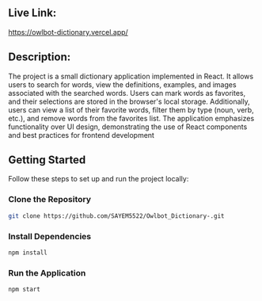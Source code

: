 
## Live Link:
https://owlbot-dictionary.vercel.app/

## Description:
The project is a small dictionary application implemented in React. It allows users to search for words, view the definitions, examples, and images associated with the searched words. Users can mark words as favorites, and their selections are stored in the browser's local storage. Additionally, users can view a list of their favorite words, filter them by type (noun, verb, etc.), and remove words from the favorites list. The application emphasizes functionality over UI design, demonstrating the use of React components and best practices for frontend development
## Getting Started

Follow these steps to set up and run the project locally:

### Clone the Repository

```bash
git clone https://github.com/SAYEM5522/Owlbot_Dictionary-.git
```
### Install Dependencies
```bash
npm install
```
### Run the Application
```bash
npm start

```

